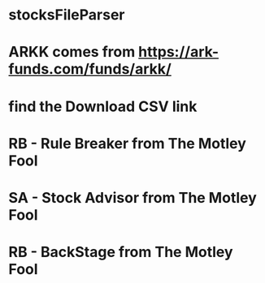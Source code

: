 # stocksFileParser
# ARKK comes from https://ark-funds.com/funds/arkk/
#   find the Download CSV link
# RB - Rule Breaker from The Motley Fool
# SA - Stock Advisor from The Motley Fool
# RB - BackStage from The Motley Fool